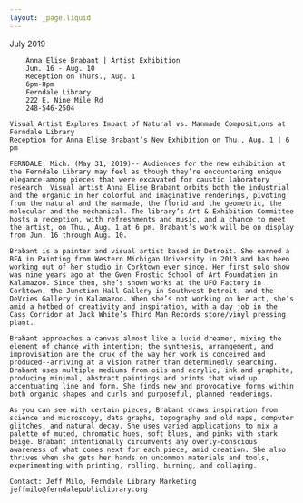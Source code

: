 ```yaml
---
layout: _page.liquid
---
```

<article>
	July 2019

		Anna Elise Brabant | Artist Exhibition
		Jun. 16 - Aug. 10
		Reception on Thurs., Aug. 1
		6pm-8pm
		Ferndale Library
		222 E. Nine Mile Rd
		248-546-2504

	Visual Artist Explores Impact of Natural vs. Manmade Compositions at Ferndale Library  
	Reception for Anna Elise Brabant’s New Exhibition on Thu., Aug. 1 | 6 pm

	FERNDALE, Mich. (May 31, 2019)-- Audiences for the new exhibition at the Ferndale Library may feel as though they’re encountering unique elegance among pieces that were excavated for caustic laboratory research. Visual artist Anna Elise Brabant orbits both the industrial and the organic in her colorful and imaginative renderings, pivoting from the natural and the manmade, the florid and the geometric, the molecular and the mechanical. The library’s Art & Exhibition Committee hosts a reception, with refreshments and music, and a chance to meet the artist, on Thu., Aug. 1 at 6 pm. Brabant’s work will be on display from Jun. 16 through Aug. 10.
	 
	Brabant is a painter and visual artist based in Detroit. She earned a BFA in Painting from Western Michigan University in 2013 and has been working out of her studio in Corktown ever since. Her first solo show was nine years ago at the Gwen Frostic School of Art Foundation in Kalamazoo. Since then, she’s shown works at the UFO Factory in Corktown, the Junction Hall Gallery in Southwest Detroit, and the DeVries Gallery in Kalamazoo. When she’s not working on her art, she’s amid a hotbed of creativity and inspiration, with a day job in the Cass Corridor at Jack White’s Third Man Records store/vinyl pressing plant.
	 
	Brabant approaches a canvas almost like a lucid dreamer, mixing the element of chance with intention; the synthesis, arrangement, and improvisation are the crux of the way her work is conceived and produced--arriving at a vision rather than determinedly searching. Brabant uses multiple mediums from oils and acrylic, ink and graphite, producing minimal, abstract paintings and prints that wind up accentuating line and form. She finds new and provocative forms within both organic shapes and curls and purposeful, planned renderings.
	 
	As you can see with certain pieces, Brabant draws inspiration from science and microscopy, data graphs, topography and old maps, computer glitches, and natural decay. She uses varied applications to mix a palette of muted, chromatic hues, soft blues, and pinks with stark beige. Brabant intentionally circumvents any overly-conscious awareness of what comes next for each piece, amid creation. She also thrives when she gets her hands on uncommon materials and tools, experimenting with printing, rolling, burning, and collaging. 

	Contact: Jeff Milo, Ferndale Library Marketing  
	jeffmilo@ferndalepubliclibrary.org
</article>